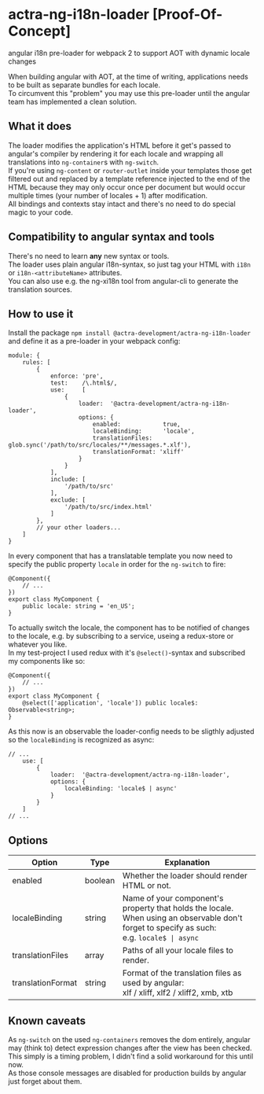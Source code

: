 # actra-ng-i18n-loader [Proof-Of-Concept]
angular i18n pre-loader for webpack 2 to support AOT with dynamic locale changes

When building angular with AOT, at the time of writing, applications needs to be built as separate bundles for each locale.  
To circumvent this "problem" you may use this pre-loader until the angular team has implemented a clean solution.


## What it does
The loader modifies the application's HTML before it get's passed to angular's compiler by rendering it for each locale and wrapping all translations into `ng-container`s with `ng-switch`.  
If you're using `ng-content` or `router-outlet` inside your templates those get filtered out and replaced by a template reference injected to the end of the HTML because they may only occur once per
document but would occur multiple times (your number of locales + 1) after modification.  
All bindings and contexts stay intact and there's no need to do special magic to your code.


## Compatibility to angular syntax and tools
There's no need to learn **any** new syntax or tools.  
The loader uses plain angular i18n-syntax, so just tag your HTML with `i18n` or `i18n-<attributeName>` attributes.  
You can also use e.g. the ng-xi18n tool from angular-cli to generate the translation sources.


## How to use it
Install the package `npm install @actra-development/actra-ng-i18n-loader` and define it as a pre-loader in your webpack config:
```
module: {
    rules: [
        {
            enforce: 'pre',
            test:    /\.html$/,
            use:     [
                {
                    loader:  '@actra-development/actra-ng-i18n-loader',
                    options: {
                        enabled:            true,
                        localeBinding:      'locale',
                        translationFiles:   glob.sync('/path/to/src/locales/**/messages.*.xlf'),
                        translationFormat: 'xliff'
                    }
                }
            ],
            include: [
                '/path/to/src'
            ],
            exclude: [
                '/path/to/src/index.html'
            ]
        },
        // your other loaders...
    ]
}
```

In every component that has a translatable template you now need to specify the public property `locale` in order for the `ng-switch` to fire:
```
@Component({
    // ...
})
export class MyComponent {
    public locale: string = 'en_US';
}
```

To actually switch the locale, the component has to be notified of changes to the locale, e.g. by subscribing to a service, useing a redux-store or whatever you like.  
In my test-project I used redux with it's `@select()`-syntax and subscribed my components like so:
```
@Component({
    // ...
})
export class MyComponent {
    @select(['application', 'locale']) public locale$: Observable<string>;
}
```

As this now is an observable the loader-config needs to be sligthly adjusted so the `localeBinding` is recognized as async:
```
// ...
    use: [
        {
            loader:  '@actra-development/actra-ng-i18n-loader',
            options: {
                localeBinding: 'locale$ | async'
            }
        }
    ]
// ...
```


## Options
| Option            | Type    | Explanation |
|-------------------|---------|------------------------------------------------------------|
| enabled           | boolean | Whether the loader should render HTML or not.              |
| localeBinding     | string  | Name of your component's property that holds the locale.<br />When using an observable don't forget to specify as such:<br />e.g. `locale$ \| async` |
| translationFiles  | array   | Paths of all your locale files to render.                  |
| translationFormat | string  | Format of the translation files as used by angular:<br />xlf / xliff, xlf2 / xliff2, xmb, xtb |


## Known caveats
As `ng-switch` on the used `ng-containers` removes the dom entirely, angular may (think to) detect expression changes after the view has been checked.  
This simply is a timing problem, I didn't find a solid workaround for this until now.  
As those console messages are disabled for production builds by angular just forget about them.
